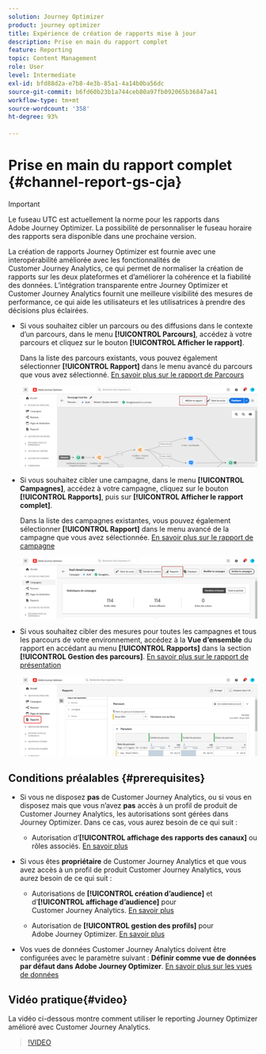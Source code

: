 ```yaml
---
solution: Journey Optimizer
product: journey optimizer
title: Expérience de création de rapports mise à jour
description: Prise en main du rapport complet
feature: Reporting
topic: Content Management
role: User
level: Intermediate
exl-id: bfd88d2a-e7b8-4e3b-85a1-4a14b0ba56dc
source-git-commit: b6fd60b23b1a744ceb80a97fb092065b36847a41
workflow-type: tm+mt
source-wordcount: '358'
ht-degree: 93%

---
```


# Prise en main du rapport complet {#channel-report-gs-cja}

>[!IMPORTANT]
>
>Le fuseau UTC est actuellement la norme pour les rapports dans Adobe Journey Optimizer. La possibilité de personnaliser le fuseau horaire des rapports sera disponible dans une prochaine version.

La création de rapports Journey Optimizer est fournie avec une interopérabilité améliorée avec les fonctionnalités de Customer Journey Analytics, ce qui permet de normaliser la création de rapports sur les deux plateformes et d’améliorer la cohérence et la fiabilité des données. L’intégration transparente entre Journey Optimizer et Customer Journey Analytics fournit une meilleure visibilité des mesures de performance, ce qui aide les utilisateurs et les utilisatrices à prendre des décisions plus éclairées.

* Si vous souhaitez cibler un parcours ou des diffusions dans le contexte d’un parcours, dans le menu **[!UICONTROL Parcours]**, accédez à votre parcours et cliquez sur le bouton **[!UICONTROL Afficher le rapport]**.

  Dans la liste des parcours existants, vous pouvez également sélectionner **[!UICONTROL Rapport]** dans le menu avancé du parcours que vous avez sélectionné. [En savoir plus sur le rapport de Parcours ](journey-global-report-cja.md)

  ![](assets/gs-cja-report-3.png)

* Si vous souhaitez cibler une campagne, dans le menu **[!UICONTROL Campagnes]**, accédez à votre campagne, cliquez sur le bouton **[!UICONTROL Rapports]**, puis sur **[!UICONTROL Afficher le rapport complet]**.

  Dans la liste des campagnes existantes, vous pouvez également sélectionner **[!UICONTROL Rapport]** dans le menu avancé de la campagne que vous avez sélectionnée. [En savoir plus sur le rapport de campagne](campaign-global-report-cja.md)

  ![](assets/gs-cja-report-2.png)

* Si vous souhaitez cibler des mesures pour toutes les campagnes et tous les parcours de votre environnement, accédez à la **Vue d’ensemble** du rapport en accédant au menu **[!UICONTROL Rapports]** dans la section **[!UICONTROL Gestion des parcours]**. [En savoir plus sur le rapport de présentation](channel-report-cja.md)

  ![](assets/gs-cja-report-1.png)

## Conditions préalables {#prerequisites}

* Si vous ne disposez **pas** de Customer Journey Analytics, ou si vous en disposez mais que vous n’avez **pas** accès à un profil de produit de Customer Journey Analytics, les autorisations sont gérées dans Journey Optimizer. Dans ce cas, vous aurez besoin de ce qui suit :

   * Autorisation d’**[!UICONTROL affichage des rapports des canaux]** ou rôles associés. [En savoir plus](../administration/permissions.md)

* Si vous êtes **propriétaire** de Customer Journey Analytics et que vous avez accès à un profil de produit Customer Journey Analytics, vous aurez besoin de ce qui suit :

   * Autorisations de **[!UICONTROL création d’audience]** et d’**[!UICONTROL affichage d’audience]** pour Customer Journey Analytics. [En savoir plus](https://experienceleague.adobe.com/fr/docs/analytics-platform/using/technotes/access-control)

   * Autorisation de **[!UICONTROL gestion des profils]** pour Adobe Journey Optimizer. [En savoir plus](../administration/permissions.md)

* Vos vues de données Customer Journey Analytics doivent être configurées avec le paramètre suivant : **Définir comme vue de données par défaut dans Adobe Journey Optimizer**. [En savoir plus sur les vues de données](https://experienceleague.adobe.com/fr/docs/analytics-platform/using/cja-dataviews/create-dataview)

## Vidéo pratique{#video}

La vidéo ci-dessous montre comment utiliser le reporting Journey Optimizer amélioré avec Customer Journey Analytics.

>[!VIDEO](https://video.tv.adobe.com/v/3430413)
